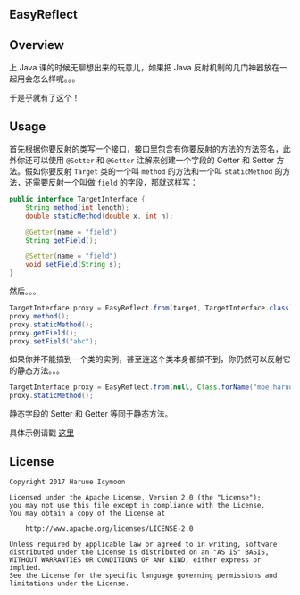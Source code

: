 EasyReflect
-----------

## Overview
上 Java 课的时候无聊想出来的玩意儿，如果把 Java 反射机制的几门神器放在一起用会怎么样呢。。。

于是乎就有了这个！

## Usage
首先根据你要反射的类写一个接口，接口里包含有你要反射的方法的方法签名，此外你还可以使用 `@Setter` 和 `@Getter` 注解来创建一个字段的 Getter 和 Setter 方法。假如你要反射 `Target` 类的一个叫 `method` 的方法和一个叫 `staticMethod` 的方法，还需要反射一个叫做 `field` 的字段，那就这样写：

``` Java
public interface TargetInterface {
    String method(int length);
    double staticMethod(double x, int n);

    @Getter(name = "field")
    String getField();

    @Setter(name = "field")
    void setField(String s);
}
```

然后。。。

``` Java
TargetInterface proxy = EasyReflect.from(target, TargetInterface.class);
proxy.method();
proxy.staticMethod();
proxy.getField();
proxy.setField("abc");
```

如果你并不能搞到一个类的实例，甚至连这个类本身都搞不到，你仍然可以反射它的静态方法。。。

``` Java
TargetInterface proxy = EasyReflect.from(null, Class.forName("moe.haruue.reflect.test.Target"), TargetInterface.class);
proxy.staticMethod();
```

静态字段的 Setter 和 Getter 等同于静态方法。

具体示例请戳 [这里](./src/test/java/moe/haruue/reflect/test/Test.java)

## License

``` License
Copyright 2017 Haruue Icymoon

Licensed under the Apache License, Version 2.0 (the "License");
you may not use this file except in compliance with the License.
You may obtain a copy of the License at

    http://www.apache.org/licenses/LICENSE-2.0

Unless required by applicable law or agreed to in writing, software
distributed under the License is distributed on an "AS IS" BASIS,
WITHOUT WARRANTIES OR CONDITIONS OF ANY KIND, either express or implied.
See the License for the specific language governing permissions and
limitations under the License.
```
